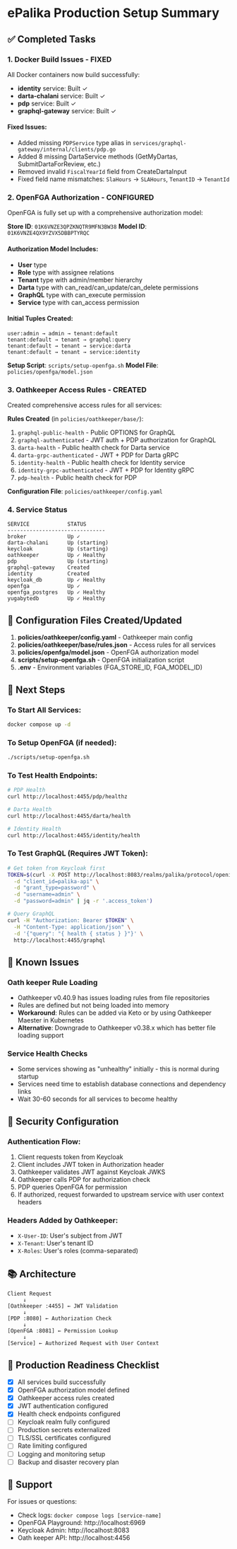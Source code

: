 # ePalika Production Setup Summary

## ✅ Completed Tasks

### 1. Docker Build Issues - FIXED
All Docker containers now build successfully:
- **identity** service: Built ✓
- **darta-chalani** service: Built ✓
- **pdp** service: Built ✓
- **graphql-gateway** service: Built ✓

#### Fixed Issues:
- Added missing `PDPService` type alias in `services/graphql-gateway/internal/clients/pdp.go`
- Added 8 missing DartaService methods (GetMyDartas, SubmitDartaForReview, etc.)
- Removed invalid `FiscalYearId` field from CreateDartaInput
- Fixed field name mismatches: `SlaHours` → `SLAHours`, `TenantID` → `TenantId`

### 2. OpenFGA Authorization - CONFIGURED
OpenFGA is fully set up with a comprehensive authorization model:

**Store ID**: `01K6VNZE3QPZKNQTR9MFN3BW38`
**Model ID**: `01K6VNZE4QX9YZVX5DBBPTYRQC`

#### Authorization Model Includes:
- **User** type
- **Role** type with assignee relations
- **Tenant** type with admin/member hierarchy
- **Darta** type with can_read/can_update/can_delete permissions
- **GraphQL** type with can_execute permission
- **Service** type with can_access permission

#### Initial Tuples Created:
```
user:admin → admin → tenant:default
tenant:default → tenant → graphql:query
tenant:default → tenant → service:darta
tenant:default → tenant → service:identity
```

**Setup Script**: `scripts/setup-openfga.sh`
**Model File**: `policies/openfga/model.json`

### 3. Oathkeeper Access Rules - CREATED
Created comprehensive access rules for all services:

**Rules Created** (in `policies/oathkeeper/base/`):
1. `graphql-public-health` - Public OPTIONS for GraphQL
2. `graphql-authenticated` - JWT auth + PDP authorization for GraphQL
3. `darta-health` - Public health check for Darta service
4. `darta-grpc-authenticated` - JWT + PDP for Darta gRPC
5. `identity-health` - Public health check for Identity service
6. `identity-grpc-authenticated` - JWT + PDP for Identity gRPC
7. `pdp-health` - Public health check for PDP

**Configuration File**: `policies/oathkeeper/config.yaml`

### 4. Service Status
```
SERVICE            STATUS
-------------------------------
broker             Up ✓
darta-chalani      Up (starting)
keycloak           Up (starting)
oathkeeper         Up ✓ Healthy
pdp                Up (starting)
graphql-gateway    Created
identity           Created
keycloak_db        Up ✓ Healthy
openfga            Up ✓
openfga_postgres   Up ✓ Healthy
yugabytedb         Up ✓ Healthy
```

## 🔧 Configuration Files Created/Updated

1. **policies/oathkeeper/config.yaml** - Oathkeeper main config
2. **policies/oathkeeper/base/rules.json** - Access rules for all services
3. **policies/openfga/model.json** - OpenFGA authorization model
4. **scripts/setup-openfga.sh** - OpenFGA initialization script
5. **.env** - Environment variables (FGA_STORE_ID, FGA_MODEL_ID)

## 🚀 Next Steps

### To Start All Services:
```bash
docker compose up -d
```

### To Setup OpenFGA (if needed):
```bash
./scripts/setup-openfga.sh
```

### To Test Health Endpoints:
```bash
# PDP Health
curl http://localhost:4455/pdp/healthz

# Darta Health
curl http://localhost:4455/darta/health

# Identity Health
curl http://localhost:4455/identity/health
```

### To Test GraphQL (Requires JWT Token):
```bash
# Get token from Keycloak first
TOKEN=$(curl -X POST http://localhost:8083/realms/palika/protocol/openid-connect/token \
  -d "client_id=palika-api" \
  -d "grant_type=password" \
  -d "username=admin" \
  -d "password=admin" | jq -r '.access_token')

# Query GraphQL
curl -H "Authorization: Bearer $TOKEN" \
  -H "Content-Type: application/json" \
  -d '{"query": "{ health { status } }"}' \
  http://localhost:4455/graphql
```

## 📝 Known Issues

### Oath keeper Rule Loading
- Oathkeeper v0.40.9 has issues loading rules from file repositories
- Rules are defined but not being loaded into memory
- **Workaround**: Rules can be added via Keto or by using Oathkeeper Maester in Kubernetes
- **Alternative**: Downgrade to Oathkeeper v0.38.x which has better file loading support

### Service Health Checks
- Some services showing as "unhealthy" initially - this is normal during startup
- Services need time to establish database connections and dependency links
- Wait 30-60 seconds for all services to become healthy

## 🔐 Security Configuration

### Authentication Flow:
1. Client requests token from Keycloak
2. Client includes JWT token in Authorization header
3. Oathkeeper validates JWT against Keycloak JWKS
4. Oathkeeper calls PDP for authorization check
5. PDP queries OpenFGA for permission
6. If authorized, request forwarded to upstream service with user context headers

### Headers Added by Oathkeeper:
- `X-User-ID`: User's subject from JWT
- `X-Tenant`: User's tenant ID
- `X-Roles`: User's roles (comma-separated)

## 📚 Architecture

```
Client Request
     ↓
[Oathkeeper :4455] ← JWT Validation
     ↓
[PDP :8080] ← Authorization Check
     ↓
[OpenFGA :8081] ← Permission Lookup
     ↓
[Service] ← Authorized Request with User Context
```

## 🎯 Production Readiness Checklist

- [x] All services build successfully
- [x] OpenFGA authorization model defined
- [x] Oathkeeper access rules created
- [x] JWT authentication configured
- [x] Health check endpoints configured
- [ ] Keycloak realm fully configured
- [ ] Production secrets externalized
- [ ] TLS/SSL certificates configured
- [ ] Rate limiting configured
- [ ] Logging and monitoring setup
- [ ] Backup and disaster recovery plan

## 📧 Support

For issues or questions:
- Check logs: `docker compose logs [service-name]`
- OpenFGA Playground: http://localhost:6969
- Keycloak Admin: http://localhost:8083
- Oath keeper API: http://localhost:4456
